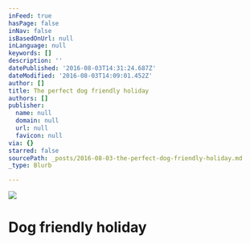 ```yaml
---
inFeed: true
hasPage: false
inNav: false
isBasedOnUrl: null
inLanguage: null
keywords: []
description: ''
datePublished: '2016-08-03T14:31:24.687Z'
dateModified: '2016-08-03T14:09:01.452Z'
author: []
title: The perfect dog friendly holiday
authors: []
publisher:
  name: null
  domain: null
  url: null
  favicon: null
via: {}
starred: false
sourcePath: _posts/2016-08-03-the-perfect-dog-friendly-holiday.md
_type: Blurb

---
```

![](https://the-grid-user-content.s3-us-west-2.amazonaws.com/44a6b418-e125-4d95-82b2-efe7b1662868.jpg)

# **Dog friendly holiday**